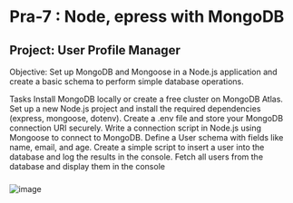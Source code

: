 # Pra-7 : Node, epress with MongoDB

## Project: User Profile Manager

Objective: Set up MongoDB and Mongoose in a Node.js application and create a basic schema to perform simple database operations.

Tasks
Install MongoDB locally or create a free cluster on MongoDB Atlas.
Set up a new Node.js project and install the required dependencies (express, mongoose, dotenv).
Create a .env file and store your MongoDB connection URI securely.
Write a connection script in Node.js using Mongoose to connect to MongoDB.
Define a User schema with fields like name, email, and age.
Create a simple script to insert a user into the database and log the results in the console.
Fetch all users from the database and display them in the console

###

![image](https://github.com/user-attachments/assets/e48f7633-7a91-43da-852a-64a90b4d26f8)
